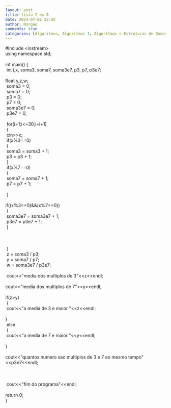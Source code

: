 ```yaml
---
layout: post
title: lista 2 ex 8
date: 2024-07-02 22:42
author: Morgao
comments: true
categories: [Algoritmos, Algoritmos 1, Algoritmos e Estruturas de Dados, beecrowd, Linguagem C, Programação]
---
```

#include &lt;iostream&gt;<br />
using namespace std;<br />
<br />
int main() {<br />
<span style="white-space: pre;"> </span>int i,x, soma3, soma7, soma3e7, p3, p7, p3e7;<br />
<span style="white-space: pre;"> </span>float y,z,w;<br />
<span style="white-space: pre;"> </span>soma3 = 0;<br />
<span style="white-space: pre;"> </span>soma7 = 0;<br />
<span style="white-space: pre;"> </span>p3 = 0;<br />
<span style="white-space: pre;"> </span>p7 = 0;<br />
<span style="white-space: pre;"> </span>soma3e7 = 0;<br />
<span style="white-space: pre;"> </span>p3e7 = 0;<br />
<span style="white-space: pre;"> </span><br />
<span style="white-space: pre;"> </span>for(i=1;i&lt;=30;i=i+1)<br />
<span style="white-space: pre;"> </span>{<br />
<span style="white-space: pre;">  </span>cin&gt;&gt;x;<br />
<span style="white-space: pre;">  </span>if(x%3==0)<br />
<span style="white-space: pre;">  </span>{<br />
<span style="white-space: pre;">   </span>soma3 = soma3 + 1;<br />
<span style="white-space: pre;">   </span>p3 = p3 + 1;<br />
<span style="white-space: pre;">  </span>}<br />
<span style="white-space: pre;">  </span>if(x%7==0)<br />
<span style="white-space: pre;">  </span>{<br />
<span style="white-space: pre;">   </span>soma7 = soma7 + 1;<br />
<span style="white-space: pre;">   </span>p7 = p7 + 1;<br />
<span style="white-space: pre;">   </span><br />
<span style="white-space: pre;">  </span>}<br />
<span style="white-space: pre;">  </span>if((x%3==0)&amp;&amp;(x%7==0))<br />
<span style="white-space: pre;">  </span>{<br />
<span style="white-space: pre;">   </span>soma3e7 = soma3e7 + 1;<br />
<span style="white-space: pre;">   </span>p3e7 = p3e7 + 1;<br />
<span style="white-space: pre;">  </span>}<br />
<span style="white-space: pre;">  </span><br />
<br />
<br />
<span style="white-space: pre;"> </span>}<br />
<span style="white-space: pre;"> </span>z = soma3 / p3;<br />
<span style="white-space: pre;"> </span>y = soma7 / p7;<br />
<span style="white-space: pre;"> </span>w = soma3e7 / p3e7;<br />
<span style="white-space: pre;"> </span><br />
<span style="white-space: pre;">  </span>cout&lt;&lt;"media dos multiplos de 3"&lt;&lt;z&lt;&lt;endl;<br />
<span style="white-space: pre;">  </span>cout&lt;&lt;"media dos multiplos de 7"&lt;&lt;y&lt;&lt;endl;<br />
<span style="white-space: pre;"> </span>if(z&gt;y)<br />
<span style="white-space: pre;"> </span>{<br />
<span style="white-space: pre;">  </span>cout&lt;&lt;"a media de 3 e maior "&lt;&lt;z&lt;&lt;endl;<br />
<span style="white-space: pre;"> </span>}<br />
<span style="white-space: pre;"> </span>else<br />
<span style="white-space: pre;"> </span>{<br />
<span style="white-space: pre;">  </span>cout&lt;&lt;"a media de 7 e maior "&lt;&lt;y&lt;&lt;endl;<br />
<span style="white-space: pre;"> </span>}<br />
<span style="white-space: pre;">  </span>cout&lt;&lt;"quantos numero sao multiplos de 3 e 7 ao mesmo tempo"&lt;&lt;p3e7&lt;&lt;endl;<br />
<br />
<span style="white-space: pre;"> </span><br />
<span style="white-space: pre;"> </span><br />
<span style="white-space: pre;"> </span>cout&lt;&lt;"fim do programa"&lt;&lt;endl;<br />
<span style="white-space: pre;"> </span>return 0;<br />
}
